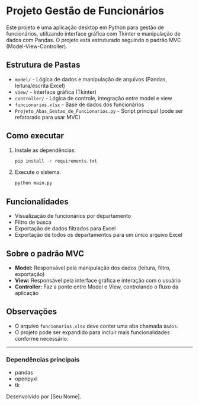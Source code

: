 # Projeto Gestão de Funcionários

Este projeto é uma aplicação desktop em Python para gestão de funcionários, utilizando interface gráfica com Tkinter e manipulação de dados com Pandas. O projeto está estruturado seguindo o padrão MVC (Model-View-Controller).

## Estrutura de Pastas

- `model/`      - Lógica de dados e manipulação de arquivos (Pandas, leitura/escrita Excel)
- `view/`       - Interface gráfica (Tkinter)
- `controller/` - Lógica de controle, integração entre model e view
- `funcionarios.xlsx` - Base de dados dos funcionários
- `Projeto_Abas_Gestao_de_Funcionarios.py` - Script principal (pode ser refatorado para usar MVC)

## Como executar


1. Instale as dependências:
   ```bash
   pip install -r requirements.txt
   ```
2. Execute o sistema:
   ```bash
   python main.py
   ```

## Funcionalidades
- Visualização de funcionários por departamento
- Filtro de busca
- Exportação de dados filtrados para Excel
- Exportação de todos os departamentos para um único arquivo Excel

## Sobre o padrão MVC
- **Model:** Responsável pela manipulação dos dados (leitura, filtro, exportação)
- **View:** Responsável pela interface gráfica e interação com o usuário
- **Controller:** Faz a ponte entre Model e View, controlando o fluxo da aplicação

## Observações
- O arquivo `funcionarios.xlsx` deve conter uma aba chamada `Dados`.
- O projeto pode ser expandido para incluir mais funcionalidades conforme necessário.

---

### Dependências principais

- pandas
- openpyxl
- tk

Desenvolvido por [Seu Nome].
